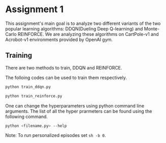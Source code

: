 # Assignment 1

This assignment's main goal is to analyze two different variants of the two popular learning algorithms: DDQN(Dueling Deep Q-learning) and Monte-Carlo REINFORCE. We are analyzing these algorithms on CartPole-v1 and Acrobot-v1 environments provided by OpenAI gym.


## Training

There are two methods to train, DDQN and REINFORCE.

The folloing codes can be used to train them respectively.

```sh
python train_ddqn.py
```

```sh
python train_reinforce.py
```

One can change the hyperparameters using python command line arguments. The list of all the hyper prarmeters can be found using the following command.

```sh
python <filename.py> --help
```

Note: To run personalized episodes set ```sh -b 0```. 


